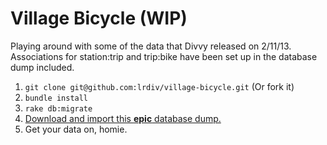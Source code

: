 Village Bicycle (WIP)
===============

Playing around with some of the data that Divvy released on 2/11/13. Associations for station:trip and trip:bike have been set up in the database dump included.

1. `git clone git@github.com:lrdiv/village-bicycle.git` (Or fork it)
2. `bundle install`
3. `rake db:migrate`
4. [Download and import this **epic** database dump.](https://www.dropbox.com/s/rnbvno333xblp58/divvy_development_2014-02-12.sql)
5. Get your data on, homie.
